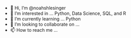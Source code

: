 - 👋 Hi, I’m @noahshlesinger 
- 👀 I’m interested in ... Python, Data Science, SQL, and R
- 🌱 I’m currently learning ... Python
- 💞️ I’m looking to collaborate on ... 
- 📫 How to reach me ...  

<!---
noahshlesinger/noahshlesinger is a ✨ special ✨ repository because its `README.md` (this file) appears on your GitHub profile.
You can click the Preview link to take a look at your changes.
--->
